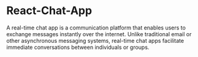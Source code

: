 # React-Chat-App
A real-time chat app is a communication platform that enables users to exchange messages instantly over the internet. Unlike traditional email or other asynchronous messaging systems, real-time chat apps facilitate immediate conversations between individuals or groups.
